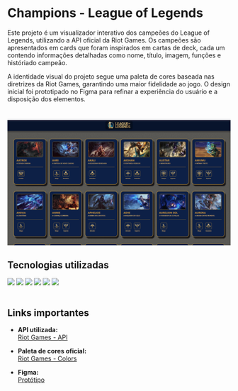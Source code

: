 # Champions - League of Legends

Este projeto é um visualizador interativo dos campeões do League of Legends, utilizando a API oficial da Riot Games. Os campeões são apresentados em cards que foram inspirados em cartas de deck, cada um contendo informações detalhadas como nome, título, imagem, funções e históriado campeão.

A identidade visual do projeto segue uma paleta de cores baseada nas diretrizes da Riot Games, garantindo uma maior fidelidade ao jogo. O design inicial foi prototipado no Figma para refinar a experiência do usuário e a disposição dos elementos.

#

<img src="img/project.gif" alt="Projeto"/> 

<br>

## Tecnologias utilizadas
<div>
     <img src="https://img.shields.io/badge/html5-%23E34F26.svg?style=for-the-badge&logo=html5&logoColor=white" />
     <img src="https://img.shields.io/badge/css3-%231572B6.svg?style=for-the-badge&logo=css3&logoColor=white" />
     <img src="https://img.shields.io/badge/javascript-%23323330.svg?style=for-the-badge&logo=javascript&logoColor=%23F7DF1E" />
     <img src="https://img.shields.io/badge/API%20Riot%20Games-282424.svg?style=for-the-badge&logo=riot-games&logoColor=white"/> 
     <img src="https://img.shields.io/badge/figma-%23F24E1E.svg?style=for-the-badge&logo=figma&logoColor=white"/>
     <img src="https://img.shields.io/badge/VS%20Code-0078d7.svg?style=for-the-badge&logo=visual-studio-code&logoColor=white"/> 
</div>

<br>

## Links importantes 
- **API utilizada:**  
  [Riot Games - API](https://ddragon.leagueoflegends.com/cdn/14.19.1/data/pt_BR/champion.json)  

- **Paleta de cores oficial:**  
  [Riot Games - Colors](https://brand.riotgames.com/pt-br/league-of-legends/color/)  

- **Figma:**  
  [Protótipo](https://www.figma.com/design/DansNeGtXRN9y0x2Qj4sM5/Champions-Lol?node-id=2-179&node-type=frame&t=NmPpdFXTjuOexgia-0)  
